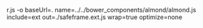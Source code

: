  r.js -o baseUrl=. name=../../bower_components/almond/almond.js include=ext out=./safeframe.ext.js wrap=true optimize=none